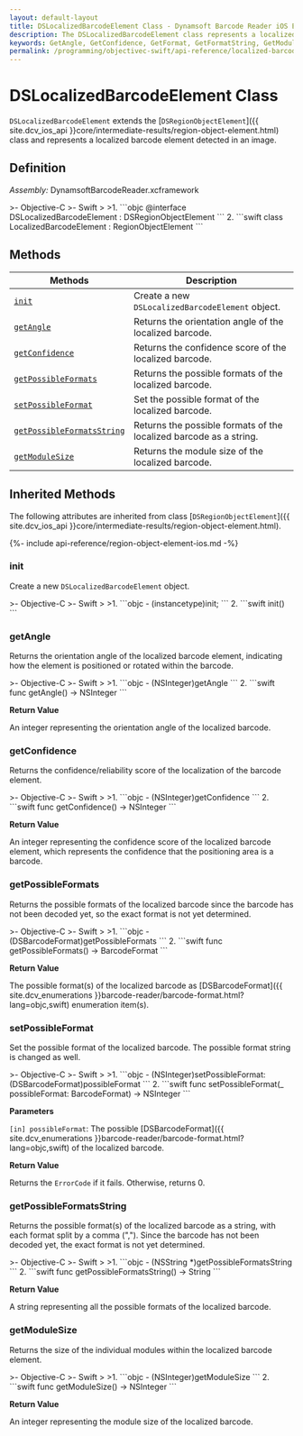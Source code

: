 ```yaml
---
layout: default-layout
title: DSLocalizedBarcodeElement Class - Dynamsoft Barcode Reader iOS Edition
description: The DSLocalizedBarcodeElement class represents a localized barcode element detected in an image. It is inherited from DSRegionObjectElement class.
keywords: GetAngle, GetConfidence, GetFormat, GetFormatString, GetModuleSize, DSLocalizedBarcodeElement, api reference
permalink: /programming/objectivec-swift/api-reference/localized-barcode-element.html
---
```


# DSLocalizedBarcodeElement Class

`DSLocalizedBarcodeElement` extends the [`DSRegionObjectElement`]({{ site.dcv_ios_api }}core/intermediate-results/region-object-element.html) class and represents a localized barcode element detected in an image.

## Definition

*Assembly:* DynamsoftBarcodeReader.xcframework

<div class="sample-code-prefix"></div>
>- Objective-C
>- Swift
>
>1. 
```objc
@interface DSLocalizedBarcodeElement : DSRegionObjectElement
```
2. 
```swift
class LocalizedBarcodeElement : RegionObjectElement
```

## Methods

| Methods | Description |
| ------- | ----------- |
| [`init`](#init) | Create a new `DSLocalizedBarcodeElement` object. |
| [`getAngle`](#getangle) | Returns the orientation angle of the localized barcode. |
| [`getConfidence`](#getconfidence) | Returns the confidence score of the localized barcode. |
| [`getPossibleFormats`](#getpossibleformats) | Returns the possible formats of the localized barcode. |
| [`setPossibleFormat`](#setpossibleformat) | Set the possible format of the localized barcode. |
| [`getPossibleFormatsString`](#getpossibleformatsstring) | Returns the possible formats of the localized barcode as a string. |
| [`getModuleSize`](#getmodulesize) | Returns the module size of the localized barcode. |

## Inherited Methods

The following attributes are inherited from class [`DSRegionObjectElement`]({{ site.dcv_ios_api }}core/intermediate-results/region-object-element.html).

{%- include api-reference/region-object-element-ios.md -%}

### init

Create a new `DSLocalizedBarcodeElement` object.

<div class="sample-code-prefix"></div>
>- Objective-C
>- Swift
>
>1. 
```objc
- (instancetype)init;
```
2. 
```swift
init()
```

### getAngle

Returns the orientation angle of the localized barcode element, indicating how the element is positioned or rotated within the barcode.

<div class="sample-code-prefix"></div>
>- Objective-C
>- Swift
>
>1. 
```objc
- (NSInteger)getAngle
```
2. 
```swift
func getAngle() -> NSInteger
```

**Return Value**

An integer representing the orientation angle of the localized barcode.

### getConfidence

Returns the confidence/reliability score of the localization of the barcode element.

<div class="sample-code-prefix"></div>
>- Objective-C
>- Swift
>
>1. 
```objc
- (NSInteger)getConfidence
```
2. 
```swift
func getConfidence() -> NSInteger
```

**Return Value**

An integer representing the confidence score of the localized barcode element, which represents the confidence that the positioning area is a barcode.

### getPossibleFormats

Returns the possible formats of the localized barcode since the barcode has not been decoded yet, so the exact format is not yet determined.

<div class="sample-code-prefix"></div>
>- Objective-C
>- Swift
>
>1. 
```objc
- (DSBarcodeFormat)getPossibleFormats
```
2. 
```swift
func getPossibleFormats() -> BarcodeFormat
```

**Return Value**

The possible format(s) of the localized barcode as [DSBarcodeFormat]({{ site.dcv_enumerations }}barcode-reader/barcode-format.html?lang=objc,swift) enumeration item(s).


### setPossibleFormat

Set the possible format of the localized barcode. The possible format string is changed as well.

<div class="sample-code-prefix"></div>
>- Objective-C
>- Swift
>
>1. 
```objc
- (NSInteger)setPossibleFormat:(DSBarcodeFormat)possibleFormat
```
2. 
```swift
func setPossibleFormat(_ possibleFormat: BarcodeFormat) -> NSInteger
```

**Parameters**

`[in] possibleFormat`: The possible [DSBarcodeFormat]({{ site.dcv_enumerations }}barcode-reader/barcode-format.html?lang=objc,swift) of the localized barcode.

**Return Value**

Returns the `ErrorCode` if it fails. Otherwise, returns 0.

### getPossibleFormatsString

Returns the possible format(s) of the localized barcode as a string, with each format split by a comma (","). Since the barcode has not been decoded yet, the exact format is not yet determined.

<div class="sample-code-prefix"></div>
>- Objective-C
>- Swift
>
>1. 
```objc
- (NSString *)getPossibleFormatsString
```
2. 
```swift
func getPossibleFormatsString() -> String
```

**Return Value**

A string representing all the possible formats of the localized barcode.

### getModuleSize

Returns the size of the individual modules within the localized barcode element.

<div class="sample-code-prefix"></div>
>- Objective-C
>- Swift
>
>1. 
```objc
- (NSInteger)getModuleSize
```
2. 
```swift
func getModuleSize() -> NSInteger
```

**Return Value**

An integer representing the module size of the localized barcode.
